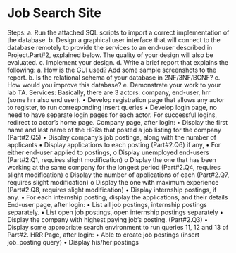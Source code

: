 # Job Search Site
Steps:
a. Run the attached SQL scripts to import a correct implementation of the database.
b. Design a graphical user interface that will connect to the database remotely to provide the services to an end-user described in Project.Part#2, explained below. The quality of your design will also be evaluated.
c. Implement your design.
d. Write a brief report that explains the following:
a. How is the GUI used? Add some sample screenshots to the report.
b. Is the relational schema of your database in 2NF/3NF/BCNF?
c. How would you improve this database?
e. Demonstrate your work to your lab TA.
Services:
Basically, there are 3 actors: company, end-user, hrr (some hrr also end user).
• Develop registration page that allows any actor to register, to run corresponding insert queries
• Develop login page, no need to have separate login pages for each actor. For successful logins, redirect to actor’s home page.
Company page, after login:
• Display the first name and last name of the HRRs that posted a job listing for the company (Part#2.Q5)
• Display company’s job postings, along with the number of applicants
• Display applications to each posting (Part#2.Q6) if any,
• For either end-user applied to postings,
o Display unemployed end-users (Part#2.Q1, requires slight modification)
o Display the one that has been working at the same company for the longest period (Part#2.Q4, requires slight modification)
o Display the number of applications of each (Part#2.Q7, requires slight modification)
o Display the one with maximum experience (Part#2.Q8, requires slight modification)
• Display internship postings, if any.
• For each internship posting, display the applications, and their details
End-user page, after login:
• List all job postings, internship postings separately.
• List open job postings, open internship postings separately
• Display the company with highest paying job’s posting. (Part#2.Q3)
• Display some appropriate search environment to run queries 11, 12 and 13 of Part#2.
HRR Page, after login:
• Able to create job postings (insert job_posting query)
• Display his/her postings
